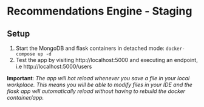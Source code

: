 # Recommendations Engine - Staging

## Setup
1. Start the MongoDB and flask containers in detached mode: `docker-compose up -d`
2. Test the app by visiting http://localhost:5000 and executing an endpoint, i.e http://localhost:5000/users


__Important__: *The app will hot reload whenever you save a file in your local workplace. This means you will be able to modify files in your IDE and the flask app will automatically reload without having to rebuild the docker container/app.*
